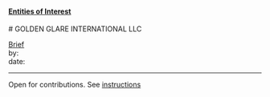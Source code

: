 #### [Entities of Interest](/list.html)
<link rel="stylesheet" type="text/css" href="../../assets/style.css">
# GOLDEN GLARE INTERNATIONAL LLC

[comment]: <> (Add/Remove information below as you want)
[comment]: <> (Markdown cheatsheet: https://github.com/adam-p/markdown-here/wiki/Markdown-Cheatsheet)
[Brief](Brief.md)  
by:  
date:  

---
[comment]: <> (Add your content here)
Open for contributions. See [instructions](/Readme.md#contribute)